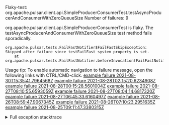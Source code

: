         
Flaky-test: org.apache.pulsar.client.api.SimpleProducerConsumerTest.testAsyncProducerAndConsumerWithZeroQueueSize
Number of failures: 9

org.apache.pulsar.client.api.SimpleProducerConsumerTest is flaky. The testAsyncProducerAndConsumerWithZeroQueueSize test method fails sporadically.

```
org.apache.pulsar.tests.FailFastNotifier$FailFastSkipException: Skipped after failure since testFailFast system property is set.
	at org.apache.pulsar.tests.FailFastNotifier.beforeInvocation(FailFastNotifier.java:88)

```

Usage tip: To enable automatic navigation to failure message, open the following links with CTRL/CMD-click.
[example failure 2021-08-30T15:35:41.7964568Z](https://github.com/apache/pulsar/runs/3463119398?check_suite_focus=true#step:9:3303)
[example failure 2021-08-28T02:15:20.6234908Z](https://github.com/apache/pulsar/runs/3448473880?check_suite_focus=true#step:9:2300)
[example failure 2021-08-28T00:15:28.5601004Z](https://github.com/apache/pulsar/runs/3447917315?check_suite_focus=true#step:9:1668)
[example failure 2021-08-27T08:10:55.6593059Z](https://github.com/apache/pulsar/runs/3440980370?check_suite_focus=true#step:9:2367)
[example failure 2021-08-27T08:04:14.6817320Z](https://github.com/apache/pulsar/runs/3440855241?check_suite_focus=true#step:9:2292)
[example failure 2021-08-27T06:45:33.6160497Z](https://github.com/apache/pulsar/runs/3440411158?check_suite_focus=true#step:9:2293)
[example failure 2021-08-26T08:59:47.9067345Z](https://github.com/apache/pulsar/runs/3430539961?check_suite_focus=true#step:9:3002)
[example failure 2021-08-26T07:10:23.2951635Z](https://github.com/apache/pulsar/runs/3429892136?check_suite_focus=true#step:9:2354)
[example failure 2021-08-25T09:11:47.3380315Z](https://github.com/apache/pulsar/runs/3420085427?check_suite_focus=true#step:10:2264)


<details>
<summary>Full exception stacktrace</summary>
<code><pre>
org.apache.pulsar.tests.FailFastNotifier$FailFastSkipException: Skipped after failure since testFailFast system property is set.
	at org.apache.pulsar.tests.FailFastNotifier.beforeInvocation(FailFastNotifier.java:88)

</pre></code>
</details>

